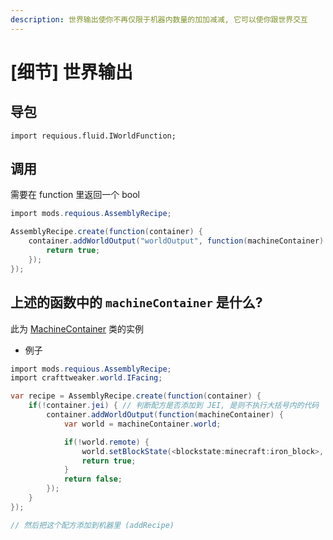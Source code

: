 ```yaml
---
description: 世界输出使你不再仅限于机器内数量的加加减减, 它可以使你跟世界交互
---
```


# \[细节\] 世界输出

## 导包

`import requious.fluid.IWorldFunction;`

## 调用

需要在 function 里返回一个 bool

```csharp
import mods.requious.AssemblyRecipe;

AssemblyRecipe.create(function(container) {
    container.addWorldOutput("worldOutput", function(machineContainer) {
        return true;
    });
});
```

## 上述的函数中的 `machineContainer` 是什么?

此为 [MachineContainer](machine-container.md) 类的实例

* 例子

```csharp
import mods.requious.AssemblyRecipe;
import crafttweaker.world.IFacing;

var recipe = AssemblyRecipe.create(function(container) {
    if(!container.jei) { // 判断配方是否添加到 JEI, 是则不执行大括号内的代码
        container.addWorldOutput(function(machineContainer) {
            var world = machineContainer.world;

            if(!world.remote) {
                world.setBlockState(<blockstate:minecraft:iron_block>, machineContainer.pos.getOffset(IFacing.up(), 1));
                return true;
            }
            return false;
        });
    }
});

// 然后把这个配方添加到机器里 (addRecipe)

```
